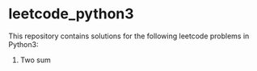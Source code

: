 # leetcode_python3
This repository contains solutions for the following leetcode problems in Python3:

1. Two sum

